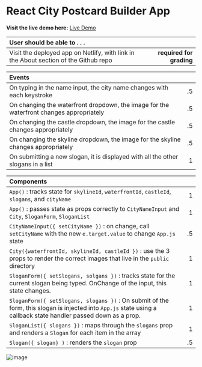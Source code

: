 # React City Postcard Builder App

**Visit the live demo here:** [Live Demo](https://keen-babbage-8e7d8b.netlify.app/)

| User should be able to . . .                                                         |             |
| :----------------------------------------------------------------------------------- | ----------: |
| Visit the deployed app on Netlify, with link in the About section of the Github repo |  **required for grading** |

| Events                                                                                |             |
| :----------------------------------------------------------------------------------- | ----------: |
| On typing in the name input, the city name changes with each keystroke  |        .5 |
| On changing the waterfront dropdown, the image for the waterfront changes appropriately  |        .5 |
| On changing the castle dropdown, the image for the castle changes appropriately  |        .5 |
| On changing the skyline dropdown, the image for the skyline changes appropriately  |        .5 |
| On submitting a new slogan, it is displayed with all the other slogans in a list |        1 |

| Components                                                                                |             |
| :----------------------------------------------------------------------------------- | ----------: |
| `App()` : tracks state for `skylineId`, `waterfrontId`, `castleId`, `slogans`, and `cityName` |1|
| `App()` : passes state as props correctly to `CityNameInput` and `City`, `SloganForm`, `SloganList` |1|
| `CityNameInput({ setCityName })` : on change, call `setCityName` with the new `e.target.value` to change `App.js` state |.5|
| `City({waterfrontId, skylineId, castleId })` : use the 3 props to render the correct images that live in the `public` directory |1|
| `SloganForm({ setSlogans, solgans })` : tracks state for the current slogan being typed. OnChange of the input, this state changes.  |1|
| `SloganForm({ setSlogans, slogans })` : On submit of the form, this slogan is injected into `App.js` state using a callback state handler passed down as a prop. |1|
| `SloganList({ slogans })` : maps through the `slogans` prop and renders a `Slogan` for each item in the array |1|
| `Slogan({ slogan} )` : renders the `slogan` prop |.5|

![image](https://user-images.githubusercontent.com/16160135/150245906-64beead2-28a0-4062-b7d3-fc8734ec2ead.png)




